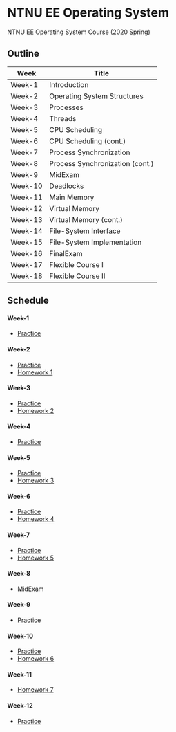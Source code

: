 # NTNU EE Operating System
NTNU EE Operating System Course (2020 Spring)

## Outline 
|Week|Title|
|-|-|
|Week-1|Introduction|
|Week-2|Operating System Structures|
|Week-3|Processes|
|Week-4|Threads|
|Week-5|CPU Scheduling|
|Week-6|CPU Scheduling (cont.)|
|Week-7|Process Synchronization |
|Week-8|Process Synchronization (cont.)|
|Week-9|MidExam|
|Week-10|Deadlocks|
|Week-11|Main Memory|
|Week-12|Virtual Memory|
|Week-13|Virtual Memory (cont.)|
|Week-14|File-System Interface|
|Week-15|File-System Implementation|
|Week-16|FinalExam|
|Week-17|Flexible Course I|
|Week-18|Flexible Course II|

## Schedule
#### Week-1
* [Practice](Week1/PRACTICE1.md)
#### Week-2
* [Practice](Week2/PRACTICE2.md)
* [Homework 1](Week2/HOMEWORK1.md)
#### Week-3
* [Practice](Week3/PRACTICE3.md)
* [Homework 2](Week3/HOMEWORK2.md)
#### Week-4
* [Practice](Week4/PRACTICE4.md)
#### Week-5
* [Practice](Week5/PRACTICE5.md)
* [Homework 3](Week5/HOMEWORK3.md)
#### Week-6
* [Practice](Week6/PRACTICE6.md)
* [Homework 4](Week6/HOMEWORK4.md)
#### Week-7
* [Practice](Week7/PRACTICE7.md)
* [Homework 5](Week7/HOMEWORK5.md)
#### Week-8
* MidExam
#### Week-9
* [Practice](Week9/PRACTICE8.md)
#### Week-10
* [Practice](Week10/PRACTICE9.md)
* [Homework 6](Week10/HOMEWORK6.md)
#### Week-11
* [Homework 7](Week11/HOMEWORK7.md)
#### Week-12
* [Practice](Week12/PRACTICE10.md)
